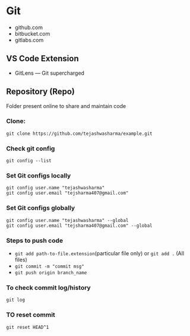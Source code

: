# Git
- github.com
- bitbucket.com
- gitlabs.com

## VS Code Extension
- GitLens — Git supercharged

## Repository (Repo)
Folder present online to share and maintain code

### Clone: 
```git clone https://github.com/tejashwasharma/example.git```

### Check git config
```git config --list```

### Set Git configs locally
```
git config user.name "tejashwasharma"
git config user.email "tejsharma407@gmail.com"
```

### Set Git configs globally
```
git config user.name "tejashwasharma" --global
git config user.email "tejsharma407@gmail.com" --global
```

### Steps to push code
- ```git add path-to-file.extension```(particular file only)
    or
    ```git add .``` (All files)
- ```git commit -m "commit msg"```
- ```git push origin branch_name```

### To check commit log/history
```git log```

### TO reset commit
```git reset HEAD^1```